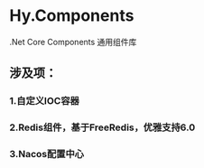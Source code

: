# Hy.Components
.Net Core Components 通用组件库

## 涉及项：
### 1.自定义IOC容器
### 2.Redis组件，基于FreeRedis，优雅支持6.0
### 3.Nacos配置中心
